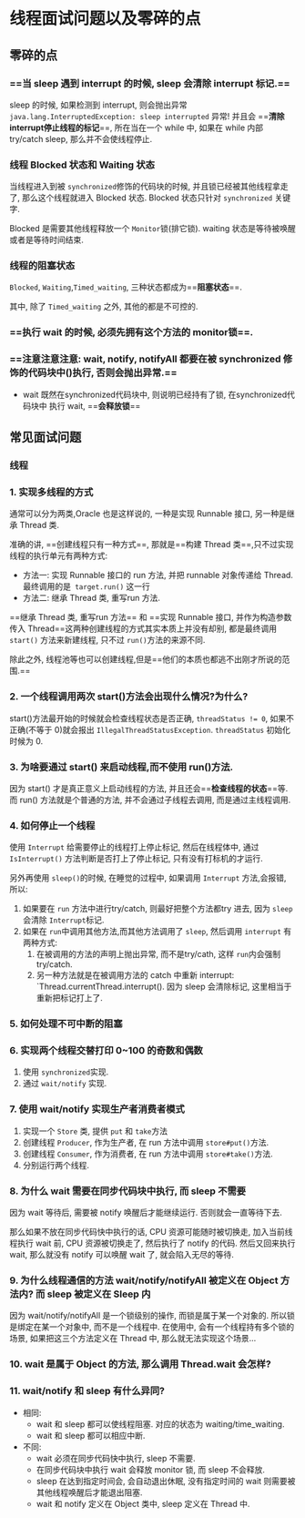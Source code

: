 # 线程面试问题以及零碎的点

## 零碎的点

### ==**当 sleep 遇到 interrupt 的时候, sleep 会清除 interrupt 标记.**==

sleep 的时候, 如果检测到 interrupt, 则会抛出异常 `java.lang.InterruptedException: sleep interrupted` 异常! 并且会 ==**清除interrupt停止线程的标记**==, 所在当在一个 while 中, 如果在 while 内部 try/catch sleep, 那么并不会使线程停止.



### 线程 Blocked 状态和 Waiting 状态

当线程进入到被 `synchronized`修饰的代码块的时候, 并且锁已经被其他线程拿走了, 那么这个线程就进入 Blocked 状态. Blocked 状态只针对 `synchronized` 关键字.

Blocked 是需要其他线程释放一个 `Monitor`锁(排它锁). waiting 状态是等待被唤醒或者是等待时间结束.



### 线程的阻塞状态

`Blocked`, `Waiting`,`Timed_waiting`, 三种状态都成为==**阻塞状态**==.

其中, 除了 `Timed_waiting` 之外, 其他的都是不可控的.



### ==**执行 wait 的时候, 必须先拥有这个方法的 monitor锁**==.

### ==**注意注意注意: wait, notify, notifyAll 都要在被 synchronized 修饰的代码块中()执行, 否则会抛出异常.**==

- wait 既然在synchronized代码块中, 则说明已经持有了锁, 在synchronized代码块中 执行 wait, ==**会释放锁**==



## 常见面试问题

### 线程

### 1. 实现多线程的方式

通常可以分为两类,Oracle 也是这样说的, 一种是实现 Runnable 接口, 另一种是继承 Thread 类.

准确的讲, ==创建线程只有一种方式==, 那就是==构建 Thread 类==,只不过实现线程的执行单元有两种方式:

- 方法一: 实现 Runnable 接口的 run 方法, 并把 runnable 对象传递给 Thread. 最终调用的是` target.run()` 这一行
- 方法二: 继承 Thread 类, 重写run 方法.

==继承 Thread 类, 重写run 方法== 和 ==实现 Runnable 接口, 并作为构造参数传入 Thread==这两种创建线程的方式其实本质上并没有却别, 都是最终调用 `start()` 方法来新建线程, 只不过 `run()`方法的来源不同.

除此之外, 线程池等也可以创建线程,但是==他们的本质也都逃不出刚才所说的范围.==



### 2. 一个线程调用两次 start()方法会出现什么情况?为什么?

start()方法最开始的时候就会检查线程状态是否正确, `threadStatus != 0`, 如果不正确(不等于 0)就会报出 `IllegalThreadStatusException`.  `threadStatus` 初始化时候为 0.

### 3. 为啥要通过 start() 来启动线程,而不使用 run()方法.

因为 start() 才是真正意义上启动线程的方法, 并且还会==**检查线程的状态**==等.
而 run() 方法就是个普通的方法, 并不会通过子线程去调用, 而是通过主线程调用.

### 4. 如何停止一个线程

使用 `Interrupt` 给需要停止的线程打上停止标记, 然后在线程体中, 通过 `IsInterrupt()` 方法判断是否打上了停止标记, 只有没有打标机的才运行.

另外再使用 `sleep()`的时候, 在睡觉的过程中, 如果调用 `Interrupt` 方法,会报错, 所以:

1. 如果要在 `run` 方法中进行try/catch, 则最好把整个方法都try 进去, 因为 `sleep`会清除 `Interrupt`标记.  
2. 如果在 `run`中调用其他方法,而其他方法调用了 `sleep`, 然后调用 `interrupt` 有两种方式: 
   1. 在被调用的方法的声明上抛出异常, 而不是try/cath, 这样 `run`内会强制 try/catch.
   2. 另一种方法就是在被调用方法的 catch 中重新 interrupt: `Thread.currentThread.interrupt(). 因为 sleep 会清除标记, 这里相当于重新把标记打上了.



### 5. 如何处理不可中断的阻塞



### 6. 实现两个线程交替打印 0~100 的奇数和偶数

1. 使用 `synchronized`实现.
2. 通过 `wait/notify` 实现.



### 7. 使用 wait/notify 实现生产者消费者模式

1. 实现一个 `Store` 类, 提供 `put` 和 `take`方法
2. 创建线程 `Producer`, 作为生产者, 在 run 方法中调用 `store#put()`方法.
3. 创建线程 `Consumer`, 作为消费者, 在 run 方法中调用 `store#take()`方法.
4. 分别运行两个线程.



### 8. 为什么 wait 需要在同步代码块中执行, 而 sleep 不需要

因为 wait 等待后, 需要被 notify 唤醒后才能继续运行. 否则就会一直等待下去.

那么如果不放在同步代码快中执行的话, CPU 资源可能随时被切换走, 加入当前线程执行 wait 前, CPU 资源被切换走了, 然后执行了 notify 的代码. 然后又回来执行 wait, 那么就没有 notify 可以唤醒 wait 了, 就会陷入无尽的等待.



### 9. 为什么线程通信的方法 wait/notify/notifyAll 被定义在 Object 方法内? 而 sleep 被定义在 Sleep 内

因为 wait/notify/notifyAll 是一个锁级别的操作, 而锁是属于某一个对象的. 所以锁是绑定在某一个对象中, 而不是一个线程中. 在使用中, 会有一个线程持有多个锁的场景, 如果把这三个方法定义在 Thread 中, 那么就无法实现这个场景...



### 10. wait 是属于 Object 的方法, 那么调用 Thread.wait 会怎样?



### 11. wait/notify 和 sleep 有什么异同?

- 相同:
  - wait 和 sleep 都可以使线程阻塞. 对应的状态为 waiting/time_waiting.
  - wait 和 sleep 都可以相应中断.
- 不同:
  - wait 必须在同步代码快中执行, sleep 不需要.
  - 在同步代码块中执行 wait 会释放 monitor 锁, 而 sleep 不会释放.
  - sleep 在达到指定时间会, 会自动退出休眠, 没有指定时间的 wait 则需要被其他线程唤醒后才能退出阻塞.
  - wait 和 notify 定义在 Object 类中, sleep 定义在 Thread 中.

